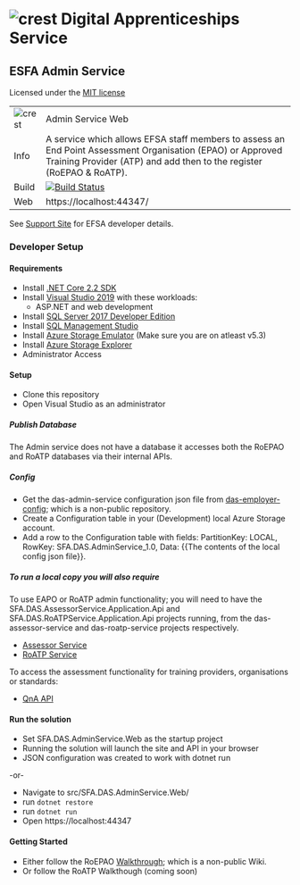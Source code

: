 # ![crest](https://assets.publishing.service.gov.uk/government/assets/crests/org_crest_27px-916806dcf065e7273830577de490d5c7c42f36ddec83e907efe62086785f24fb.png) Digital Apprenticeships Service

##  ESFA Admin Service
Licensed under the [MIT license](https://github.com/SkillsFundingAgency/das-admin-service/blob/master/LICENSE)

|               |               |
| ------------- | ------------- |
|![crest](https://assets.publishing.service.gov.uk/government/assets/crests/org_crest_27px-916806dcf065e7273830577de490d5c7c42f36ddec83e907efe62086785f24fb.png)|Admin Service Web|
| Info | A service which allows EFSA staff members to assess an End Point Assessment Organisation (EPAO) or Approved Training Provider (ATP)  and add then to the register (RoEPAO & RoATP). |
| Build | [![Build Status](https://sfa-gov-uk.visualstudio.com/Digital%20Apprenticeship%20Service/_apis/build/status/Endpoint%20Assessment%20Organisation/das-admin-service?branchName=master)](https://sfa-gov-uk.visualstudio.com/Digital%20Apprenticeship%20Service/_build/latest?definitionId=1644&branchName=master) |
| Web  | https://localhost:44347/ |

See [Support Site](https://skillsfundingagency.atlassian.net/wiki/spaces/NDL/pages/1686241410/Admin+Service+-+Developer+Overview) for EFSA developer details.

### Developer Setup

#### Requirements

- Install [.NET Core 2.2 SDK](https://www.microsoft.com/net/download)
- Install [Visual Studio 2019](https://www.visualstudio.com/downloads/) with these workloads:
    - ASP.NET and web development
- Install [SQL Server 2017 Developer Edition](https://go.microsoft.com/fwlink/?linkid=853016)
- Install [SQL Management Studio](https://docs.microsoft.com/en-us/sql/ssms/download-sql-server-management-studio-ssms)
- Install [Azure Storage Emulator](https://go.microsoft.com/fwlink/?linkid=717179&clcid=0x409) (Make sure you are on atleast v5.3)
- Install [Azure Storage Explorer](http://storageexplorer.com/) 
- Administrator Access

#### Setup

- Clone this repository
- Open Visual Studio as an administrator

##### Publish Database
The Admin service does not have a database it accesses both the RoEPAO and RoATP databases via their internal APIs.

##### Config

- Get the das-admin-service configuration json file from [das-employer-config](https://github.com/SkillsFundingAgency/das-employer-config/blob/master/das-admin-service/SFA.DAS.AdminService.json); which is a non-public repository.
- Create a Configuration table in your (Development) local Azure Storage account.
- Add a row to the Configuration table with fields: PartitionKey: LOCAL, RowKey: SFA.DAS.AdminService_1.0, Data: {{The contents of the local config json file}}.

##### To run a local copy you will also require 
To use EAPO or RoATP admin functionality; you will need to have the SFA.DAS.AssessorService.Application.Api and SFA.DAS.RoATPService.Application.Api projects running, from the das-assessor-service and das-roatp-service projects respectively.

- [Assessor Service](https://github.com/SkillsFundingAgency/das-assessor-service)
- [RoATP Service](https://github.com/SkillsFundingAgency/das-roatp-service)

To access the assessment functionality for training providers, organisations or standards:

- [QnA API](https://github.com/SkillsFundingAgency/das-qna-api)

#### Run the solution

- Set SFA.DAS.AdminService.Web as the startup project
- Running the solution will launch the site and API in your browser
- JSON configuration was created to work with dotnet run

-or-

- Navigate to src/SFA.DAS.AdminService.Web/
- run `dotnet restore`
- run `dotnet run`
- Open https://localhost:44347

#### Getting Started

- Either follow the RoEPAO [Walkthrough](https://skillsfundingagency.atlassian.net/wiki/spaces/NDL/pages/1533345867/EPAO+-+Walkthrough); which is a non-public Wiki.
- Or follow the RoATP Walkthough (coming soon)

